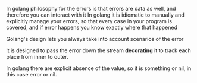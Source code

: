 In golang philosophy for the errors is that errors are data as well, and therefore you can interact with it
In golang it is idiomatic to manually and explicitly manage your errors, so that every case in your program is covered, and if error happens you know exactly where that happened

Golang's design lets you always take into account scenarios of the error

it is designed to pass the error down the stream **decorating** it to track each place from inner to outer.

In golang there are explicit absence of the value, so it is something or nil, in this case error or nil.